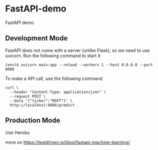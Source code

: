 # FastAPI-demo
FastAPI demo

## Development Mode
FastAPI does not come with a server (unlike Flask), so we need to use uvicorn. Run the following command to start it
```
(env)$ uvicorn main:app --reload --workers 1 --host 0.0.0.0 --port 8008
```

To make a API call, use the following command
```
curl \
  --header "Content-Type: application/json" \
  --request POST \
  --data '{"ticker":"MSFT"}' \
  http://localhost:8008/predict
```


## Production Mode
Use Heroku

more on https://testdriven.io/blog/fastapi-machine-learning/
